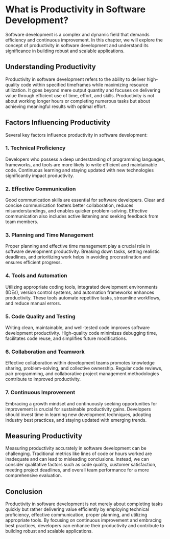 What is Productivity in Software Development?
========================================================

Software development is a complex and dynamic field that demands efficiency and continuous improvement. In this chapter, we will explore the concept of productivity in software development and understand its significance in building robust and scalable applications.

Understanding Productivity
--------------------------

Productivity in software development refers to the ability to deliver high-quality code within specified timeframes while maximizing resource utilization. It goes beyond mere output quantity and focuses on delivering value through efficient use of time, effort, and skills. Productivity is not about working longer hours or completing numerous tasks but about achieving meaningful results with optimal effort.

Factors Influencing Productivity
--------------------------------

Several key factors influence productivity in software development:

### 1. Technical Proficiency

Developers who possess a deep understanding of programming languages, frameworks, and tools are more likely to write efficient and maintainable code. Continuous learning and staying updated with new technologies significantly impact productivity.

### 2. Effective Communication

Good communication skills are essential for software developers. Clear and concise communication fosters better collaboration, reduces misunderstandings, and enables quicker problem-solving. Effective communication also includes active listening and seeking feedback from team members.

### 3. Planning and Time Management

Proper planning and effective time management play a crucial role in software development productivity. Breaking down tasks, setting realistic deadlines, and prioritizing work helps in avoiding procrastination and ensures efficient progress.

### 4. Tools and Automation

Utilizing appropriate coding tools, integrated development environments (IDEs), version control systems, and automation frameworks enhances productivity. These tools automate repetitive tasks, streamline workflows, and reduce manual errors.

### 5. Code Quality and Testing

Writing clean, maintainable, and well-tested code improves software development productivity. High-quality code minimizes debugging time, facilitates code reuse, and simplifies future modifications.

### 6. Collaboration and Teamwork

Effective collaboration within development teams promotes knowledge sharing, problem-solving, and collective ownership. Regular code reviews, pair programming, and collaborative project management methodologies contribute to improved productivity.

### 7. Continuous Improvement

Embracing a growth mindset and continuously seeking opportunities for improvement is crucial for sustainable productivity gains. Developers should invest time in learning new development techniques, adopting industry best practices, and staying updated with emerging trends.

Measuring Productivity
----------------------

Measuring productivity accurately in software development can be challenging. Traditional metrics like lines of code or hours worked are inadequate and can lead to misleading conclusions. Instead, we can consider qualitative factors such as code quality, customer satisfaction, meeting project deadlines, and overall team performance for a more comprehensive evaluation.

Conclusion
----------

Productivity in software development is not merely about completing tasks quickly but rather delivering value efficiently by employing technical proficiency, effective communication, proper planning, and utilizing appropriate tools. By focusing on continuous improvement and embracing best practices, developers can enhance their productivity and contribute to building robust and scalable applications.
